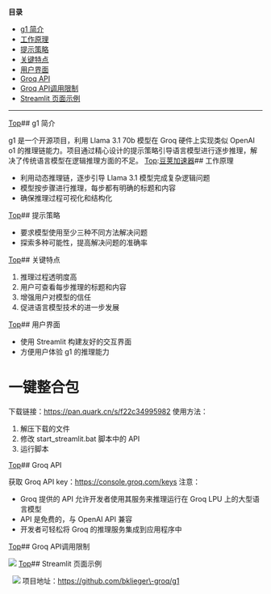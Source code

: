 **目录**

* [g1 简介](#_label0)
* [工作原理](#_label1)
* [提示策略](#_label2)
* [关键特点](#_label3)
* [用户界面](#_label4)
* [Groq API](#_label5)
* [Groq API调用限制](#_label6)
* [Streamlit 页面示例](#_label7)
 



---



[Top](#_labelTop)## g1 简介



g1 是一个开源项目，利用 Llama 3\.1 70b 模型在 Groq 硬件上实现类似 OpenAI o1 的推理链能力。项目通过精心设计的提示策略引导语言模型进行逐步推理，解决了传统语言模型在逻辑推理方面的不足。
[Top](#_labelTop):[豆荚加速器](https://yirou.org)## 工作原理


* 利用动态推理链，逐步引导 Llama 3\.1 模型完成复杂逻辑问题
* 模型按步骤进行推理，每步都有明确的标题和内容
* 确保推理过程可视化和结构化


[Top](#_labelTop)## 提示策略


* 要求模型使用至少三种不同方法解决问题
* 探索多种可能性，提高解决问题的准确率


[Top](#_labelTop)## 关键特点


1. 推理过程透明度高
2. 用户可查看每步推理的标题和内容
3. 增强用户对模型的信任
4. 促进语言模型技术的进一步发展


[Top](#_labelTop)## 用户界面


* 使用 Streamlit 构建友好的交互界面
* 方便用户体验 g1 的推理能力


# 一键整合包


下载链接：https://pan.quark.cn/s/f22c34995982
使用方法：
1. 解压下载的文件
2. 修改 start\_streamlit.bat 脚本中的 API
3. 运行脚本


[Top](#_labelTop)## Groq API


获取 Groq API key：https://console.groq.com/keys
注意：
* Groq 提供的 API 允许开发者使用其服务来推理运行在 Groq LPU 上的大型语言模型
* API 是免费的，与 OpenAI API 兼容
* 开发者可轻松将 Groq 的推理服务集成到应用程序中


[Top](#_labelTop)## Groq API调用限制


![](https://yunyingmenghai.feishu.cn/space/api/box/stream/download/asynccode/?code=NjdiYWVlZjcwMDg1MzMyNzU5ZGU4YTQ3MDNlYmM3MWJfcDBFeHo5Q1hEM1N5MUFuYWhycUxZOHZJdGF1N2hjWmpfVG9rZW46WHhhOGJLZjNxb2FmTkV4OWQ5QWNuRDhIbmtlXzE3Mjc5MjQ2MzU6MTcyNzkyODIzNV9WNA)
[Top](#_labelTop)## Streamlit 页面示例


 
![](https://yunyingmenghai.feishu.cn/space/api/box/stream/download/asynccode/?code=NDQzZjRhYzNmNzUzMjM4NDk0NmI4MzMzNWNmODMyMjdfVFYyYlFySVN6dmZZNUNucFlOQW5pWDJrblJFSWRTcktfVG9rZW46VzRZMGJKaURsb2xWNDh4RVZxTWNoZkt3bmNWXzE3Mjc5MjQ2MzU6MTcyNzkyODIzNV9WNA)
项目地址：https://github.com/bklieger\-groq/g1


